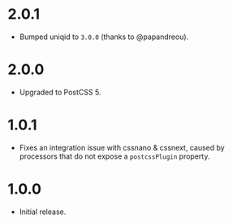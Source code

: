 # 2.0.1

* Bumped uniqid to `3.0.0` (thanks to @papandreou).

# 2.0.0

* Upgraded to PostCSS 5.

# 1.0.1

* Fixes an integration issue with cssnano & cssnext, caused by processors that
  do not expose a `postcssPlugin` property.

# 1.0.0

* Initial release.
